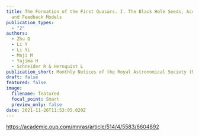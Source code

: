 ```yaml
---
title: The Formation of the First Quasars. I. The Black Hole Seeds, Accretion
  and Feedback Models
publication_types:
  - "2"
authors:
  - Zhu Q
  - Li Y
  - Li Yi
  - Maji M
  - Yajima H
  - Schneider R & Hernquist L
publication_short: Monthly Notices of the Royal Astronomical Society (MNRAS)
draft: false
featured: false
image:
  filename: featured
  focal_point: Smart
  preview_only: false
date: 2021-11-26T11:53:05.020Z
---
```

<https://academic.oup.com/mnras/article/514/4/5583/6604892>
